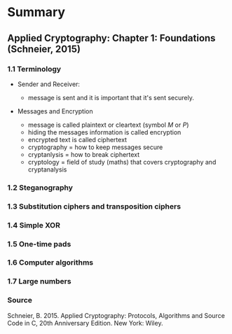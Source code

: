 # Summary

## Applied Cryptography: Chapter 1: Foundations (Schneier, 2015)

### 1.1 Terminology

- Sender and Receiver:
  - message is sent and it is important that it's sent securely.
 
- Messages and Encryption
  - message is called plaintext or cleartext (symbol *M* or *P*)
  - hiding the messages information is called encryption
  - encrypted text is called ciphertext
  - cryptography = how to keep messages secure
  - cryptanlysis = how to break ciphertext
  - cryptology = field of study (maths) that covers cryptography and cryptanalysis

### 1.2 Steganography

### 1.3 Substitution ciphers and transposition ciphers

### 1.4 Simple XOR

### 1.5 One-time pads

### 1.6 Computer algorithms

### 1.7 Large numbers

### Source

Schneier, B. 2015. Applied Cryptography: Protocols, Algorithms and Source Code in C, 20th Anniversary Edition. New York: Wiley.
